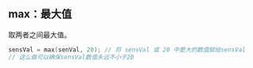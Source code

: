 ## max：最大值

取两者之间最大值。

```C++
sensVal = max(senVal, 20); // 将 sensVal 或 20 中更大的数值赋给sensVal
// 这么做可以确保sensVal数值永远不小于20
```

